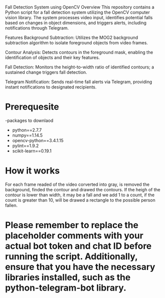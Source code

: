 Fall Detection System using OpenCV
Overview
This repository contains a Python script for a fall detection system utilizing the OpenCV computer vision library. The system processes video input, identifies potential falls based on changes in object dimensions, and triggers alerts, including notifications through Telegram.

Features
Background Subtraction: Utilizes the MOG2 background subtraction algorithm to isolate foreground objects from video frames.

Contour Analysis: Detects contours in the foreground mask, enabling the identification of objects and their key features.

Fall Detection: Monitors the height-to-width ratio of identified contours; a sustained change triggers fall detection.

Telegram Notification: Sends real-time fall alerts via Telegram, providing instant notifications to designated recipients.
# Prerequesite
-packages to downlaod
- python==2.7.7
- numpy==1.14.5
- opencv-python==3.4.1.15
- pylint==1.9.2
- scikit-learn==0.19.1

# How it works
For each frame readed of the video corverted into gray, is removed the background, finded the contour and drawed the contours.
If the heigh of the contour is lower than width, it may be a fall and we add 1 to a count, if the count is greater than 10, will be drawed a rectangle to the possible person fallen.

# Please remember to replace the placeholder comments with your actual bot token and chat ID before running the script. Additionally, ensure that you have the necessary libraries installed, such as the python-telegram-bot library.





